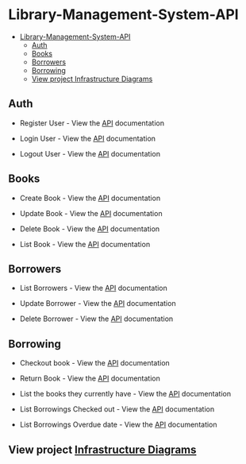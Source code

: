 # Library-Management-System-API

- [Library-Management-System-API](#library-management-system-api)
  - [Auth](#auth)
  - [Books](#books)
  - [Borrowers](#borrowers)
  - [Borrowing](#borrowing)
  - [View project Infrastructure Diagrams](#view-project-infrastructure-diagrams)

## Auth

- Register User - View the [API](./APIs/auth/register.md) documentation

- Login User - View the [API](./APIs/auth/login.md) documentation

- Logout User - View the [API](./APIs/auth/logout.md) documentation

## Books

- Create Book - View the [API](./APIs/books/create-book.md) documentation

- Update Book - View the [API](./APIs/books/create-book.md) documentation

- Delete Book - View the [API](./APIs/books/create-book.md) documentation

- List Book - View the [API](./APIs/books/list-books.md) documentation

## Borrowers

- List Borrowers - View the [API](./APIs/borrowers/list-borrowers.md) documentation

- Update Borrower - View the [API](./APIs/borrowers/update-borrower.md) documentation

- Delete Borrower - View the [API](./APIs/borrowers/delete-borrower.md) documentation

## Borrowing

- Checkout book - View the [API](./APIs/borrowings/checkout-book.md) documentation

- Return Book - View the [API](./APIs/borrowings/create-posts.md) documentation

- List the books they currently have - View the [API](./APIs/borrowings/list-my-checked-out-books.md) documentation

- List Borrowings Checked out - View the [API](./APIs/borrowings/list-checked-out.books) documentation

- List Borrowings Overdue date - View the [API](./APIs/borrowings/list-borrowings.md) documentation

## View project [Infrastructure Diagrams](./Infrastructure.md)
